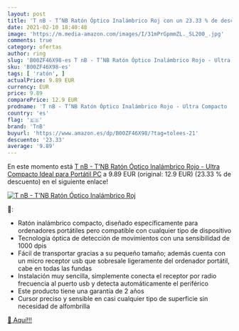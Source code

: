 ```yaml
---
layout: post
title: 'T nB - T’NB Ratón Óptico Inalámbrico Roj con un 23.33 % de descuento'
date: 2021-02-10 18:40:48
image: 'https://m.media-amazon.com/images/I/31mPrGpmmZL._SL200_.jpg'
comments: true
category: ofertas
author: ring
slug: 'B00ZF46X98-es T nB - T’NB Ratón Óptico Inalámbrico Rojo - Ultra Compacto...'
sku: 'B00ZF46X98-es'
tags: [ 'ratón', ]
actualPrice: 9.89 EUR
currency: EUR
price: 9.89
comparePrice: 12.9 EUR
prodname: 'T nB - T’NB Ratón Óptico Inalámbrico Rojo - Ultra Compacto  Ideal para Portátil PC'
country: 'es'
flag: '🇪🇸'
brand: 'TnB'
buyurl: 'https://www.amazon.es/dp/B00ZF46X98/?tag=tolees-21'
descuento: '23.33'
average: '9.89'
---
```


En este momento está [T nB - T’NB Ratón Óptico Inalámbrico Rojo - Ultra Compacto  Ideal para Portátil PC](https://www.amazon.es/dp/B00ZF46X98/?tag=tolees-21) a 9.89 EUR (original: 12.9 EUR) (23.33 %  de descuento) en el siguiente enlace!

[![T nB - T’NB Ratón Óptico Inalámbrico Roj](https://m.media-amazon.com/images/I/31mPrGpmmZL._SL200_.jpg)](https://www.amazon.es/dp/B00ZF46X98/?tag=tolees-21)

🔎:

- Ratón inalámbrico compacto, diseñado específicamente para ordenadores portátiles pero compatible con cualquier tipo de dispositivo
- Tecnología óptica de detección de movimientos con una sensibilidad de 1000 dpis
- Fácil de transportar gracias a su pequeño tamaño; además cuenta con un micro receptor usb que sobresale ligeramente del ordenador portátil, cabe en todas las fundas
- Instalación muy sencilla, simplemente conecta el receptor por radio frecuencia al puerto usb y detecta automáticamente el periférico
- Este producto tiene una garantía de 2 años
- Cursor preciso y sensible en casi cualquier tipo de superficie sin necesidad de alfombrilla

[🛒 Aquí!!!](https://www.amazon.es/dp/B00ZF46X98/?tag=tolees-21)
